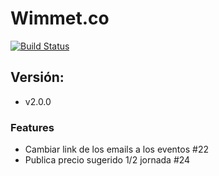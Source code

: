 # Wimmet.co

[![Build Status](https://travis-ci.com/rojasa19/wimet.svg?token=BjDRXithoZT25uYjeTFc&branch=develop)](https://travis-ci.com/rojasa19/wimet)

## Versión: 
- v2.0.0

### Features
- Cambiar link de los emails a los eventos #22
- Publica precio sugerido 1/2 jornada #24